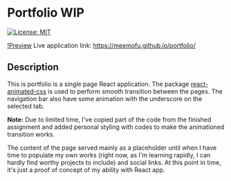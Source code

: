 # Portfolio WIP
[![License: MIT](https://img.shields.io/badge/License-MIT-yellow.svg)](https://opensource.org/licenses/MIT)

[!Preview](./src/assets/screenshot.png)
Live application link: https://meemofu.github.io/portfolio/ 

## Description

This is portfolio is a single page React application. The package [react-animated-css](https://www.npmjs.com/package/react-animated-css) is used to perform smooth transition between the pages. The navigation bar also have some animation with the underscore on the selected tab.

**Note:** Due to limited time, I've copied part of the code from the finished assignment and added personal styling with codes to make the animationed transition works.

The content of the page served mainly as a placeholder until when I have time to populate my own works (right now, as I'm learning rapidly, I can hardly find worthy projects to include) and social links. At this point in time, it's just a proof of concept of my ability with React app.